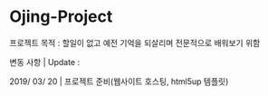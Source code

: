 # Ojing-Project

프로젝트 목적 : 할일이 없고 예전 기억을 되살리며 전문적으로 배워보기 위함

변동 사항 | Update :

2019/ 03/ 20 | 프로젝트 준비(웹사이트 호스팅, html5up 템플릿)
